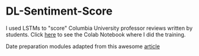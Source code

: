 # DL-Sentiment-Score

I used LSTMs to "score" Columbia University professor reviews written by students. 
Click [here](https://colab.research.google.com/drive/1amXymLdl1eCU2Z7tRg-zVaOggycDJSH5) to see the Colab Notebook where I did the training.

Date preparation modules adapted from this awesome [article](https://towardsdatascience.com/sentiment-analysis-for-text-with-deep-learning-2f0a0c6472b5)
